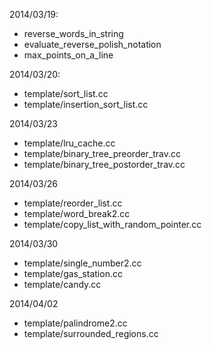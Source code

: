 2014/03/19:

   *  reverse_words_in_string
   *  evaluate_reverse_polish_notation
   *  max_points_on_a_line

2014/03/20:

   *  template/sort_list.cc
   *  template/insertion_sort_list.cc

2014/03/23
   
   *  template/lru_cache.cc
   *  template/binary_tree_preorder_trav.cc
   *  template/binary_tree_postorder_trav.cc

2014/03/26

   *  template/reorder_list.cc
   *  template/word_break2.cc
   *  template/copy_list_with_random_pointer.cc

2014/03/30

   * template/single_number2.cc
   * template/gas_station.cc
   * template/candy.cc

2014/04/02
   
   * template/palindrome2.cc
   * template/surrounded_regions.cc
